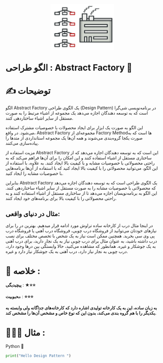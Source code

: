 <p align="center">
  <img src="https://github.com/mojtabapaso/Design-Pattern-Persian/blob/main/img/Creational/abstract-factory-mini.png" height="150px" />
</p>

# الگو طراحی :  Abstract Factory 🔨

# ✍️ توضیحات 

الگو Abstract Factory یک الگوی طراحی (Design Pattern) در برنامه‌نویسی شی‌گرا است که به توسعه دهندگان اجازه می‌دهد یک مجموعه از اشیاء مرتبط را به صورت مستقل از سایر اشیاء ساختاردهی کنند.

این الگو به صورت یک ابزار برای ایجاد محصولات با خصوصیات مشترک استفاده می‌شود. در واقع، Abstract Factory مجموعه‌ای از Factory Methodها است که به صورت یکجا گروه‌بندی می‌شوند و همه آن‌ها یک مجموعه استانداردی از متد‌ها را پیاده‌سازی می‌کنند.

مزیت استفاده از Abstract Factory این است که به توسعه دهندگان اجازه می‌دهد که از ساختاری مستقل از اشیاء استفاده کنند و این امکان را برای آن‌ها فراهم می‌کند که به راحتی محصولاتی با خصوصیات مشابه و با کیفیت بالا ایجاد کنند. به علاوه، با استفاده از این الگو، می‌توانید محصولاتی را با کیفیت بالا ایجاد کنید که با استفاده از آن‌ها برنامه‌هایی با خصوصیات مشابه را ایجاد کنید.

بنابراین  Abstract Factory یک الگوی طراحی است که به توسعه دهندگان اجازه می‌دهد که محصولاتی با خصوصیات مشابه را به صورت مستقل از سایر اشیاء ساختاردهی کنند. این الگو به برنامه‌نویسان اجازه می‌دهد تا از ساختاری مستقل از اشیاء استفاده کنند و به راحتی محصولاتی را با کیفیت بالا برای برنامه‌های خود ایجاد کنند.
## مثال در دنیای واقعی:
در اینجا مثال درب از کارخانه ساده تراوش مورد ادامه قرار میدهیم. بهترین در را برای نیازهای خودتان می‌توانید از فروشگاه درب چوبی، فروشگاه درب آهنی یا فروشگاه درب پی وی سی بخرید. همچنین ممکن است نیاز به یک شخص با تخصص مختلف برای نصب درب داشته باشید، به عنوان مثال برای درب چوبی نیاز به یک نجار دارید، برای درب آهنی به یک جوشکار و غیره. همانطور که مشاهده می‌کنید، حالا وابستگی بین درها وجود دارد، درب چوبی به نجار نیاز دارد، درب آهنی به یک جوشکار نیاز دارد و غیره.

 # 📝 خلاصه :
**پیچیدیگی** : **★⭐⭐** 

م**حبوبیت** : **⭐⭐⭐**

**به زبان ساده، این به یک کارخانه تولیدی اشاره دارد که کارخانه‌های جداگانه ولی وابسته به یکدیگر را با هم گروه بندی می‌کند، بدون این که نوع خاص و مشخص آن‌ها را مشخص کند.**

# 👨🏻‍💻 مثال  :
Python 🐍 


```python
print("Hello Design Pattern ")
```
